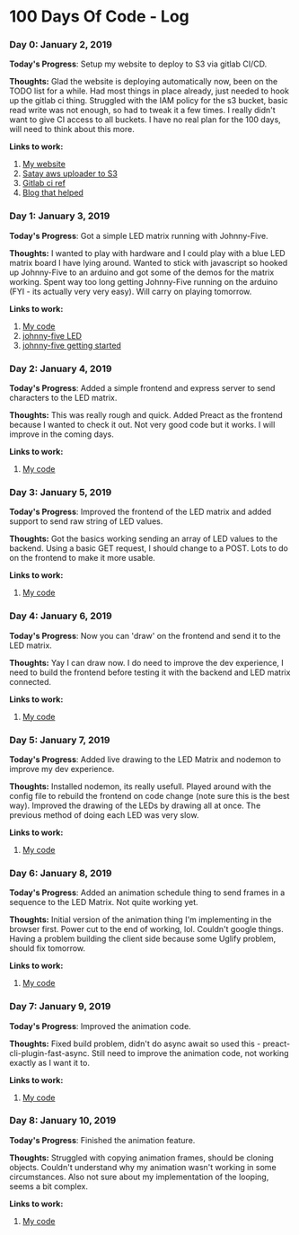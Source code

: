 # 100 Days Of Code - Log

### Day 0: January 2, 2019

**Today's Progress**: Setup my website to deploy to S3 via gitlab CI/CD. 

**Thoughts:** Glad the website is deploying automatically now, been on the TODO list for a while. Had most things in place already, just needed to hook up the gitlab ci thing. Struggled with the IAM policy for the s3 bucket, basic read write was not enough, so had to tweak it a few times. I really didn't want to give CI access to all buckets.
I have no real plan for the 100 days, will need to think about this more.

**Links to work:** 
1. [My website](https://runningdeveloper.com)
2. [Satay aws uploader to S3](https://github.com/jameslnewell/satay)
3. [Gitlab ci ref](https://docs.gitlab.com/ee/ci/yaml/README.html)
4. [Blog that helped](http://blog.logicwind.com/auto-deploy-spa-with-aws-s3-and-cloudfront-using-gitlab-ci-cd/)

### Day 1: January 3, 2019

**Today's Progress**: Got a simple LED matrix running with Johnny-Five. 

**Thoughts:** I wanted to play with hardware and I could play with a blue LED matrix board I have lying around. Wanted to stick with javascript so hooked up Johnny-Five to an arduino and got some of the demos for the matrix working. Spent way too long getting Johnny-Five running on the arduino (FYI - its actually very very easy). Will carry on playing tomorrow.

**Links to work:** 
1. [My code](https://github.com/runningdeveloper/ledMatrix)
2. [johnny-five LED](http://johnny-five.io/api/led.matrix/)
3. [johnny-five getting started](https://github.com/rwaldron/johnny-five/wiki/Getting-Started)

### Day 2: January 4, 2019

**Today's Progress**: Added a simple frontend and express server to send characters to the LED matrix. 

**Thoughts:** This was really rough and quick. Added Preact as the frontend because I wanted to check it out. Not very good code but it works. I will improve in the coming days.  

**Links to work:** 
1. [My code](https://github.com/runningdeveloper/ledMatrix)

### Day 3: January 5, 2019

**Today's Progress**: Improved the frontend of the LED matrix and added support to send raw string of LED values. 

**Thoughts:** Got the basics working sending an array of LED values to the backend. Using a basic GET request, I should change to a POST. Lots to do on the frontend to make it more usable.  

**Links to work:** 
1. [My code](https://github.com/runningdeveloper/ledMatrix)

### Day 4: January 6, 2019

**Today's Progress**: Now you can 'draw' on the frontend and send it to the LED matrix. 

**Thoughts:** Yay I can draw now. I do need to improve the dev experience, I need to build the frontend before testing it with the backend and LED matrix connected.  

**Links to work:** 
1. [My code](https://github.com/runningdeveloper/ledMatrix)

### Day 5: January 7, 2019

**Today's Progress**: Added live drawing to the LED Matrix and nodemon to improve my dev experience.

**Thoughts:** Installed nodemon, its really usefull. Played around with the config file to rebuild the frontend on code change (note sure this is the best way). Improved the drawing of the LEDs by drawing all at once. The previous method of doing each LED was very slow.  

**Links to work:** 
1. [My code](https://github.com/runningdeveloper/ledMatrix)

### Day 6: January 8, 2019

**Today's Progress**: Added an animation schedule thing to send frames in a sequence to the LED Matrix. Not quite working yet.

**Thoughts:** Initial version of the animation thing I'm implementing in the browser first. Power cut to the end of working, lol. Couldn't google things. Having a problem building the client side because some Uglify problem, should fix tomorrow.

**Links to work:** 
1. [My code](https://github.com/runningdeveloper/ledMatrix)

### Day 7: January 9, 2019

**Today's Progress**: Improved the animation code.

**Thoughts:** Fixed build problem, didn't do async await so used this - preact-cli-plugin-fast-async. Still need to improve the animation code, not working exactly as I want it to.

**Links to work:** 
1. [My code](https://github.com/runningdeveloper/ledMatrix)

### Day 8: January 10, 2019

**Today's Progress**: Finished the animation feature.

**Thoughts:** Struggled with copying animation frames, should be cloning objects. Couldn't understand why my animation wasn't working in some circumstances. Also not sure about my implementation of the looping, seems a bit complex. 

**Links to work:** 
1. [My code](https://github.com/runningdeveloper/ledMatrix)